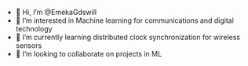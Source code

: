 - 👋 Hi, I’m @EmekaGdswill
- 👀 I’m interested in Machine learning for communications and digital technology
- 🌱 I’m currently learning distributed clock synchronization for wireless sensors
- 💞️ I’m looking to collaborate on projects in ML


<!---
EmekaGdswill/EmekaGdswill is a ✨ special ✨ repository because its `README.md` (this file) appears on your GitHub profile.
You can click the Preview link to take a look at your changes.
--->
